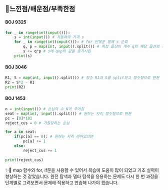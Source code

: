 ## :sparkler:느낀점/배운점/부족한점



#### BOJ 9325

```python
for _ in range(int(input())):
    s = int(input()) # 자동차의 가격 s
    for _ in range(int(input())): # for 반복문 통해 s 순회
        q, p = map(int, input().split()) # 특정 옵션의 개수 q와 해당 옵션의 가격 p int로 형변환
        s += q*p # s에 qxp의 값을 증가시킴
    print(s)
```



#### BOJ 3046

```python
R1, S = map(int, input().split()) # 정수 R1과 S를 split하고 정수형으로 변환
R2 = S*2 - R1
print(R2)
```



#### BOJ 1453

```python
n = int(input()) # 손님의 수 N이 주어짐
seat = map(int, input().split()) # 원하는 자리 정수형으로 변환
pc = [0]*101
reject_cus = 0 # 거절당하는 손님

for a in seat:
    if(pc[a] == 0): # 원하는 자리 비어있으면
        pc[a] += 1
    else:
        reject_cus += 1
        
print(reject_cus)
```



:sparkles::rocket: map 함수와 for, if문을 사용할 수 있어서 복습에 도움이 많이 되었고 기초 실력이 향상하는 것 같았습니다.  완전 탐색과 델타 탐색을 응용하는 문제도 다시 한 번 과정을 단계별로 그려보면서 문제에 적용하고 연습해 나가야 겠습니다.